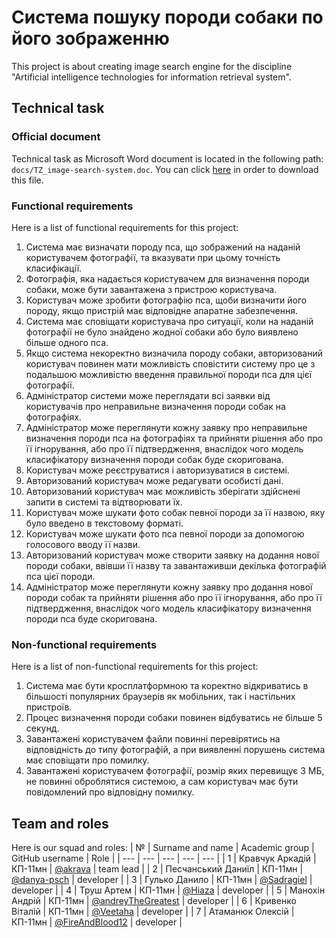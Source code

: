 # Система пошуку породи собаки по його зображенню

This project is about creating image search engine for the discipline "Artificial intelligence technologies for information retrieval system".

## Technical task

### Official document

Technical task as Microsoft Word document is located in the following path: `docs/TZ_image-search-system.doc`. You can click [here](https://github.com/AI-technologies-for-IR-system/image-search-engine/blob/master/docs/TZ_image-search-system.doc) in order to download this file.

### Functional requirements

Here is a list of functional requirements for this project:

1. Система має визначати породу пса, що зображений на наданій користувачем фотографії, та вказувати при цьому точність класифікації.
2. Фотографія, яка надається користувачем для визначення породи собаки, може бути завантажена з пристрою користувача.
3. Користувач може зробити фотографію пса, щоби визначити його породу, якщо пристрій має відповідне апаратне забезпечення.
4. Система має сповіщати користувача про ситуації, коли на наданій фотографії не було знайдено жодної собаки або було виявлено більше одного пса.
5. Якщо система некоректно визначила породу собаки, авторизований користувач  повинен мати можливість сповістити систему про це з подальшою можливістю введення правильної породи пса для цієї фотографії.
6. Адміністратор системи може переглядати всі заявки від користувачів про неправильне визначення породи собак на фотографіях.
7. Адміністратор може переглянути кожну заявку про неправильне визначення породи пса на фотографіях та прийняти рішення або про її ігнорування, або про її підтвердження, внаслідок чого модель класифікатору визначення породи собак буде скоригована.
8. Користувач може реєструватися і авторизуватися в системі.
9. Авторизований користувач може редагувати особисті дані.
10. Авторизований користувач має можливість зберігати здійснені запити в системі та відтворювати їх.
11. Користувач може шукати фото собак певної породи за її назвою, яку було введено в текстовому форматі.
12. Користувач може шукати фото пса певної породи за допомогою голосового вводу її назви.
13. Авторизований користувач може створити заявку на додання нової породи собаки, ввівши її назву та завантаживши декілька фотографій пса цієї породи.
14. Адміністратор може переглянути кожну заявку про додання нової породи собак та прийняти рішення або про її ігнорування, або про її підтвердження, внаслідок чого модель класифікатору визначення породи пса буде скоригована.

### Non-functional requirements

Here is a list of non-functional requirements for this project:

1. Система має бути кросплатформною та коректно відкриватись в більшості популярних браузерів як мобільних, так і настільних пристроїв.
2. Процес визначення породи собаки повинен відбуватись не більше 5 секунд.
3. Завантажені користувачем файли повинні перевірятись на відповідність до типу фотографій, а при виявленні порушень система має сповіщати про помилку.
4. Завантажені користувачем фотографії, розмір яких перевищує 3 МБ, не повинні оброблятися системою, а сам користувач має бути повідомлений про відповідну помилку.

## Team and roles

Here is our squad and roles:
| № | Surname and name | Academic group | GitHub username | Role |
| --- | --- | --- | --- | --- | 
| 1 | Кравчук Аркадій | КП-11мн | [@akrava](https://github.com/akrava) | team lead |
| 2 | Песчанський Даниїл | КП-11мн | [@danya-psch](https://github.com/danya-psch) | developer |
| 3 | Гулько Данило | КП-11мн | [@Sadragiel](https://github.com/Sadragiel) | developer |
| 4 | Труш Артем | КП-11мн | [@Hiaza](https://github.com/Hiaza) | developer |
| 5 | Манохін Андрій | КП-11мн | [@andreyTheGreatest](https://github.com/andreyTheGreatest) | developer |
| 6 | Кривенко Віталій | КП-11мн | [@Veetaha](https://github.com/Veetaha) | developer |
| 7 | Атаманюк Олексій | КП-11мн | [@FireAndBlood12](https://github.com/FireAndBlood12) | developer |
